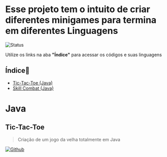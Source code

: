 # Esse projeto tem o intuito de criar diferentes minigames para termina em diferentes Linguagens

![Status](http://img.shields.io/static/v1?label=Status&message=Desenvolvimento&color=GREEN&style=for-the-badge)

Utilize os links na aba **"Índice"** para acessar os códigos e suas linguagens

## Índice📌

- [Tic-Tac-Toe (Java)](#Tic-Tac-Toe)
- [Skill Combat (Java)](#Skill-Combat)

# Java

## Tic-Tac-Toe

> Criação de um jogo da velha totalmente em Java

<a href = "https://github.com/KJSS3012/Aulas/tree/main/Classe_Veiculo">![Github](https://img.shields.io/badge/GitHub-100000?style=for-the-badge&logo=github&logoColor=white)</a>
